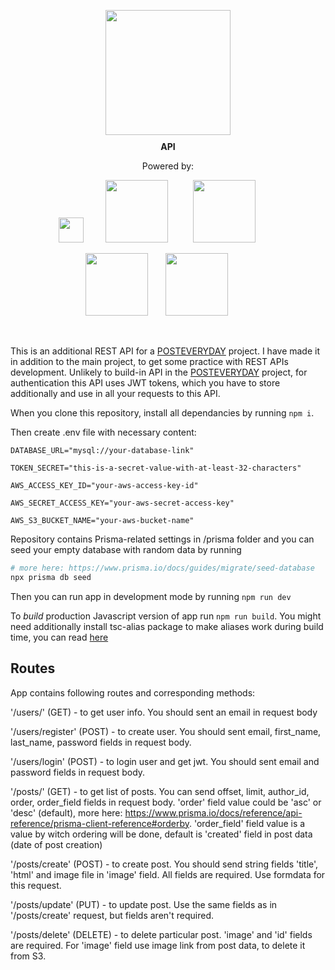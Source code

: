 <p align="center">
<img src="https://www.posteveryday.ca/_next/static/media/logo.614a4fab.svg" style="display: block; width: 200px; margin: 10px auto;" />
  <strong> API</strong>
</p>

<p align="center" style="text-align: center"> Powered by: </p>

<p align="center">
  <span>
  <img src="https://upload.wikimedia.org/wikipedia/commons/thumb/4/4c/Typescript_logo_2020.svg/1200px-Typescript_logo_2020.svg.png" style="width: 40px;" />&nbsp;&nbsp;&nbsp;&nbsp;&nbsp;&nbsp;&nbsp;&nbsp;
  </span>
  
  <span>
  <img src="https://upload.wikimedia.org/wikipedia/commons/thumb/7/7e/Node.js_logo_2015.svg/2560px-Node.js_logo_2015.svg.png" style="width: 100px; padding-right: 20px;" />&nbsp;&nbsp;&nbsp;&nbsp;
  </span>
  
  <span>
  <img src="https://cdn.cdnlogo.com/logos/a/34/amazon-s3.svg" style="width: 100px; padding-right: 20px;" />&nbsp;&nbsp;&nbsp;&nbsp;
  </span>
</p>

<p align="center">
  
  <span>
  <img src="https://cdn.worldvectorlogo.com/logos/prisma-2.svg" style="width: 100px;" />&nbsp;&nbsp;&nbsp;&nbsp;&nbsp;&nbsp;
  </span>
  
  <span>
  <img src="https://miro.medium.com/v2/resize:fit:788/0*Qdg5QbuCGOI7qzsF.png" style="width: 100px; padding-right: 20px;" />&nbsp;&nbsp;&nbsp;&nbsp;
  </span>
</p>

<br />

This is an additional REST API for a [POSTEVERYDAY](https://github.com/aprokdev/posteveryday) project. I have made it in addition to the main project, to get some practice with REST APIs development. Unlikely to build-in API in the [POSTEVERYDAY](https://github.com/aprokdev/posteveryday) project, for authentication this API uses JWT tokens, which you have to store additionally and use in all your requests to this API.

When you clone this repository, install all dependancies by running ```npm i```.

Then create .env file with necessary content:
```
DATABASE_URL="mysql://your-database-link"

TOKEN_SECRET="this-is-a-secret-value-with-at-least-32-characters"

AWS_ACCESS_KEY_ID="your-aws-access-key-id"

AWS_SECRET_ACCESS_KEY="your-aws-secret-access-key"

AWS_S3_BUCKET_NAME="your-aws-bucket-name"
```

Repository contains Prisma-related settings in /prisma folder and you can seed your empty database with random data by running 

```bash
# more here: https://www.prisma.io/docs/guides/migrate/seed-database
npx prisma db seed
```

Then you can run app in development mode by running ```npm run dev```

To *build* production Javascript version of app run ```npm run build```. You might need additionally install tsc-alias package to make aliases work during build time, you can read [here](https://www.npmjs.com/package/tsc-alias)

## Routes

App contains following routes and corresponding methods:

'/users/' (GET) - to get user info. You should sent an email in request body

'/users/register' (POST) - to create user. You should sent email, first_name, last_name, password fields in request body.

'/users/login' (POST) - to login user and get jwt. You should sent email and password fields in request body.

'/posts/' (GET) - to get list of posts. You can send offset, limit, author_id, order, order_field fields in request body.  'order' field value could be 'asc' or 'desc' (default), more here: https://www.prisma.io/docs/reference/api-reference/prisma-client-reference#orderby.  'order_field' field value is a value by witch ordering will be done, default is 'created' field in post data (date of post creation)

'/posts/create' (POST) - to create post. You should send string fields 'title', 'html' and image file in 'image' field. All fields are required. Use formdata for this request.

'/posts/update' (PUT) - to update post. Use the same fields as in '/posts/create' request, but fields aren't required.

'/posts/delete' (DELETE) - to delete particular post. 'image' and 'id' fields are required. For 'image' field use image link from post data, to delete it from S3.

